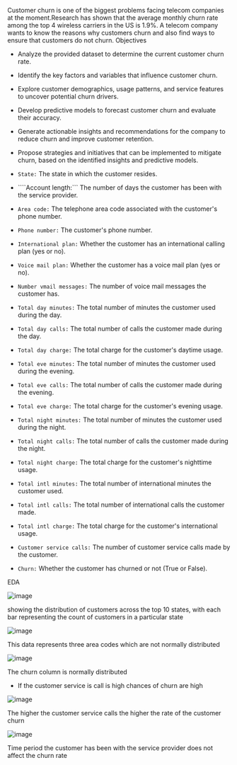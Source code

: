 Customer churn is one of the biggest problems facing telecom companies at the moment.Research has shown that the average monthly churn rate among the top 4 wireless carriers in the US is 1.9%. A telecom company wants to know the reasons why customers churn and also find ways to ensure that customers do not churn.
Objectives
* Analyze the provided dataset to determine the current customer churn rate.
* Identify the key factors and variables that influence customer churn.
* Explore customer demographics, usage patterns, and service features to uncover potential churn drivers.
* Develop predictive models to forecast customer churn and evaluate their accuracy.
* Generate actionable insights and recommendations for the company to reduce churn and improve customer retention.
* Propose strategies and initiatives that can be implemented to mitigate churn, based on the identified insights and predictive models.

* ```State:``` The state in which the customer resides.
* ````Account length:``` The number of days the customer has been with the service provider.
* ```Area code:``` The telephone area code associated with the customer's phone number.
* ```Phone number:``` The customer's phone number.
* ```International plan:``` Whether the customer has an international calling plan (yes or no).
* ```Voice mail plan:``` Whether the customer has a voice mail plan (yes or no).
* ```Number vmail messages:``` The number of voice mail messages the customer has.
* ```Total day minutes:``` The total number of minutes the customer used during the day.
* ```Total day calls:``` The total number of calls the customer made during the day.
* ```Total day charge:``` The total charge for the customer's daytime usage.
* ```Total eve minutes:``` The total number of minutes the customer used during the evening.
* ```Total eve calls:``` The total number of calls the customer made during the evening.
* ```Total eve charge:``` The total charge for the customer's evening usage.
* ```Total night minutes:``` The total number of minutes the customer used during the night.
* ```Total night calls:``` The total number of calls the customer made during the night.
* ```Total night charge:``` The total charge for the customer's nighttime usage.
* ```Total intl minutes:``` The total number of international minutes the customer used.
* ```Total intl calls:``` The total number of international calls the customer made.
* ```Total intl charge:``` The total charge for the customer's international usage.
* ```Customer service calls:``` The number of customer service calls made by the customer.
* ```Churn:``` Whether the customer has churned or not (True or False).

EDA

![image](https://github.com/shamwamachristine/Customer-Churn-Prediction/assets/124347570/8c21e5cf-b68d-461c-9ae6-d4329a3958dc)

showing the distribution of customers across the top 10 states, with each bar representing the count of customers in a particular state


![image](https://github.com/shamwamachristine/Customer-Churn-Prediction/assets/124347570/24dea966-874e-4660-849a-5bd851c80e02)

This data represents three area codes which are not normally distributed

![image](https://github.com/shamwamachristine/Customer-Churn-Prediction/assets/124347570/0ca9b746-29a4-4cd4-99cc-9185916b7a6d)

The churn column is normally distributed 
* If the customer service is call is high chances of churn are high

![image](https://github.com/shamwamachristine/Customer-Churn-Prediction/assets/124347570/1783575d-a16a-4486-b52a-004c7bdff1ab)

The higher the customer service calls the higher the rate of the customer churn


![image](https://github.com/shamwamachristine/Customer-Churn-Prediction/assets/124347570/fc1f268b-85e3-4dcb-a9e1-01ae930eb1c3)

Time period the customer has been with the service provider does not affect the churn rate








